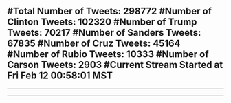#Total Number of Tweets: 298772 
#Number of Clinton Tweets: 102320
#Number of Trump Tweets: 70217
#Number of Sanders Tweets: 67835
#Number of Cruz Tweets: 45164
#Number of Rubio Tweets: 10333
#Number of Carson Tweets: 2903
#Current Stream Started at Fri Feb 12 00:58:01 MST
---
---
---
